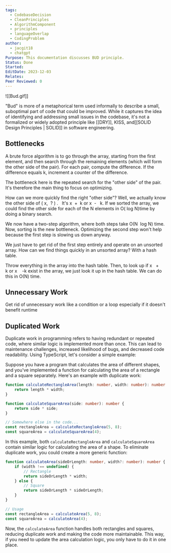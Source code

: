 ```yaml
---
tags:
  - CodebaseDecision
  - CleanPrinciples
  - AlgorithmComponent
  - principles
  - languageOverlap
  - CodingProblem
author:
  - jacgit18
  - chatgpt
Purpose: This documentation discusses BUD principle.
Status: Done
Started: 
EditDate: 2023-12-03
Relates: 
Peer Reviewed: 0
---
```

![[Bud.gif]]

"Bud" is more of a metaphorical term used informally to describe a small, suboptimal part of code that could be improved. While it captures the idea of identifying and addressing small issues in the codebase, it's not a formalized or widely adopted principle like [[DRY]], KISS, and[[SOLID Design Principles | SOLID]] in software engineering.

## Bottlenecks 

A brute force algorithm is to go through the array, starting from the first element, and then search through the remaining elements (which will form the other side of the pair). For each pair, compute the difference. If the difference equals k, increment a counter of the difference.  

The bottleneck here is the repeated search for the "other side" of the pair. It's therefore the main thing to focus on optimizing. 

How can we more quickly find the right "other side"? Well, we actually know the other side of ( x,  ? ) .   It's x  +  k or x  -   k. If we sorted the array, we could find the other side for each of the N elements in O( log N)time by doing a binary search. 

We now have a two-step algorithm, where both steps take O(N  log N) time. Now, sorting is the new bottleneck. Optimizing the second step won't help because the first step is slowing us down anyway.  

We just have to get rid of the first step entirely and operate on an unsorted array. How can we find things quickly in an unsorted array? With a hash table.  

Throw everything in the array into the hash table. Then, to look up if x   +    k or x    -k exist in the array, we just look it up in the hash table. We can do this in O(N) time. 


## Unnecessary Work 

Get rid of unnecessary work like a condition or a loop especially if it doesn't benefit runtime 



## Duplicated Work

Duplicate work in programming refers to having redundant or repeated code, where similar logic is implemented more than once. This can lead to maintenance challenges, increased likelihood of bugs, and decreased code readability. Using TypeScript, let's consider a simple example:

Suppose you have a program that calculates the area of different shapes, and you've implemented a function for calculating the area of a rectangle and a square separately. Here's an example with duplicate work:

```typescript
function calculateRectangleArea(length: number, width: number): number {
    return length * width;
}

function calculateSquareArea(side: number): number {
    return side * side;
}

// Somewhere else in the code...
const rectangleArea = calculateRectangleArea(5, 8);
const squareArea = calculateSquareArea(4);
```

In this example, both `calculateRectangleArea` and `calculateSquareArea` contain similar logic for calculating the area of a shape. To eliminate duplicate work, you could create a more generic function:

```typescript
function calculateArea(sideOrLength: number, width?: number): number {
    if (width !== undefined) {
        // Rectangle
        return sideOrLength * width;
    } else {
        // Square
        return sideOrLength * sideOrLength;
    }
}

// Usage
const rectangleArea = calculateArea(5, 8);
const squareArea = calculateArea(4);
```

Now, the `calculateArea` function handles both rectangles and squares, reducing duplicate work and making the code more maintainable. This way, if you need to update the area calculation logic, you only have to do it in one place.




